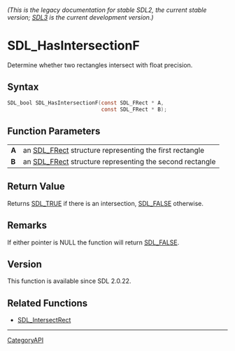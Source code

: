 ###### (This is the legacy documentation for stable SDL2, the current stable version; [SDL3](https://wiki.libsdl.org/SDL3/) is the current development version.)
# SDL_HasIntersectionF

Determine whether two rectangles intersect with float precision.

## Syntax

```c
SDL_bool SDL_HasIntersectionF(const SDL_FRect * A,
                              const SDL_FRect * B);

```

## Function Parameters

|           |                                                                       |
| --------- | --------------------------------------------------------------------- |
| **A**     | an [SDL_FRect](SDL_FRect.md) structure representing the first rectangle  |
| **B**     | an [SDL_FRect](SDL_FRect.md) structure representing the second rectangle |

## Return Value

Returns [SDL_TRUE](SDL_TRUE.md) if there is an intersection,
[SDL_FALSE](SDL_FALSE.md) otherwise.

## Remarks

If either pointer is NULL the function will return [SDL_FALSE](SDL_FALSE.md).

## Version

This function is available since SDL 2.0.22.

## Related Functions

* [SDL_IntersectRect](SDL_IntersectRect.md)

----
[CategoryAPI](CategoryAPI.md)
